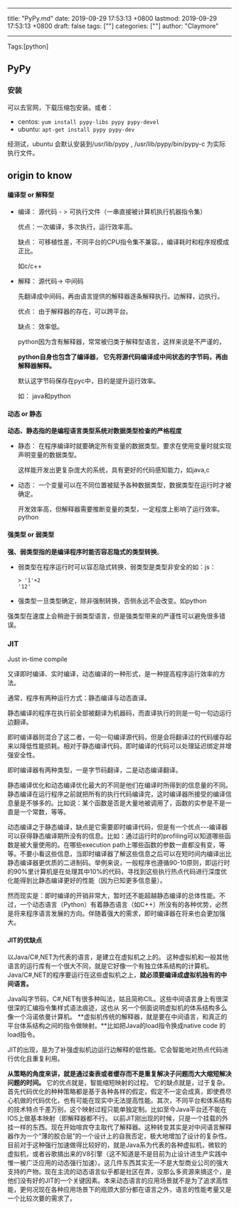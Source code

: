 
---
title: "PyPy.md"
date: 2019-09-29 17:53:13 +0800
lastmod: 2019-09-29 17:53:13 +0800
draft: false
tags: [""]
categories: [""]
author: "Claymore"

---
Tags:[python]

## PyPy

### 安装

可以去官网，下载压缩包安装。或者：

* centos: `yum install pypy-libs pypy pypy-devel`
* ubuntu: `apt-get install pypy pypy-dev`

经测试，ubuntu 会默认安装到/usr/lib/pypy ,  /usr/lib/pypy/bin/pypy-c 为实际执行文件。




## origin to know
#### 编译型 or 解释型

* 编译： 源代码 - > 可执行文件（一串直接被计算机执行机器指令集）

  优点：一次编译，多次执行，运行效率高。

  缺点： 可移植性差，不同平台的CPU指令集不兼容。，编译耗时和程序规模成正比。

  如c/c++

* 解释： 源代码-> 中间码  

  先翻译成中间码，再由语言提供的解释器逐条解释执行。边解释，边执行。

  优点： 由于解释器的存在，可以跨平台。

  缺点： 效率低。

  python因为含有解释器，常常被归类于解释型语言，这样来说是不严谨的， 

  **python自身也包含了编译器， 它先将源代码编译成中间状态的字节码，再由解释器解释。**

  默认这字节码保存在pyc中，目的是提升运行效率。

  如： java和python


#### 动态 or 静态

**动态、静态指的是编程语言类型系统对数据类型检查的严格程度**

* 静态： 在程序编译时就要确定所有变量的数据类型。要求在使用变量时就实现声明变量的数据类型。

  这样能开发出更复杂庞大的系统，具有更好的代码感知能力，如java,c

* 动态： 一个变量可以在不同位置被赋予各种数据类型，数据类型在运行时才被确定。

  开发效率高，但解释器需要推断变量的类型，一定程度上影响了运行效率。python

#### 强类型 or 弱类型

**强、弱类型指的是编译程序时能否容忍隐式的类型转换**。

* 弱类型在程序运行时可以容忍隐式转换，弱类型是类型非安全的如：js：

  ```
  > '1'+2
  '12'
  ```

* 强类型一旦类型确定，除非强制转换，否侧永远不会改变。如python

强类型在速度上会稍逊于弱类型语言，但是强类型带来的严谨性可以避免很多错误。



### JIT

Just in-time compile  

又译即时编译、实时编译，动态编译的一种形式，是一种提高程序运行效率的方法。

通常，程序有两种运行方式：静态编译与动态直译。

静态编译的程序在执行前全部被翻译为机器码，而直译执行的则是一句一句边运行边翻译。

即时编译器则混合了这二者，一句一句编译源代码，但是会将翻译过的代码缓存起来以降低性能损耗。相对于静态编译代码，即时编译的代码可以处理延迟绑定并增强安全性。

即时编译器有两种类型，一是字节码翻译，二是动态编译翻译。

静态编译优化和动态编译优化最大的不同是他们在编译时所得到的信息量的不同。静态编译在运行程序之前就把所有的执行代码编译完，这时编译器所接受的编译信息量是不够多的。比如说：某个函数是否是大量地被调用了，函数的实参是不是一直是一个常数，等等。 

动态编译之于静态编译，缺点是它需要即时编译代码，但是有一个优点---编译器可以获得静态编译期所没有的信息。比如：通过运行时的profiling可以知道哪些函数是被大量使用的。在哪些execution path上哪些函数的参数一直都没有变，等等。不要小看这些信息，当即时编译器了解这些信息之后可以在短时间内编译出比静态编译器更优质的二进制码。举例来说，一般程序也遵循90-10原则，即运行时的90%里计算机是在处理其中10%的代码，寻找到这些执行热点代码进行深度优化能得到比静态编译更好的性能（因为已知更多信息量）。  

然而现实是：即时编译的开销非常大，暂时还不能超越静态编译的总体性能。不过，一个动态语言（Python）有着静态语言（如C++）所没有的各种优势，必然是将来程序语言发展的方向。伴随着强大的需求，即时编译器在将来也会更加强大。



#### JIT的优缺点

以Java/C#,NET为代表的语言，是建立在虚拟机之上的。
这种虚拟机和一般其他语言的运行库有一个很大不同，就是它好像一个有独立体系结构的计算机。 
Java/C#,NET的程序要运行在这些虚拟机之上，**就必须要编译成虚拟机独有的中间语言。**

Java叫字节码，C#,NET有很多种叫法，姑且简称CIL。这些中间语言身上有很深很深的汇编指令集样式语法痕迹，这也从 另一个侧面说明虚拟机的体系结构多么像一个冯诺依曼计算机。
**虚拟机传统的解释器，就是要在中间语言，和真正的平台体系结构之间的指令做映射。**比如把Java的load指令换成native code 的load指令。

JIT的出现，是为了补强虚拟机边运行边解释的低性能。它会智能地对热点代码进行优化且重复利用。

**从策略的角度来讲，就是通过查表或者缓存而不是重复解决子问题而大大缩短解决问题的时间。**
它的优点就是，智能缩短映射的过程。
它的缺点就是，过于复杂。首先代码优化的种种策略都是基于各种各样的假定，假定不一定会成真，即使费尽心机做的代码优化，也有可能在现实中无法提高性能。其次，不同平台和体系结构的技术特点千差万别，这个映射过程只能单独定制。比如至今Java平台还不能在IOS上做基本映射（即解释器都不行。
 以前JIT刚出现的时候，只是一个挂载的外挂一样的东西。现在开始喧宾夺主取代了解释器。这种转变其实是对中间语言解释器作为一个“薄的胶合层”的一个设计上的自我否定，极大地增加了设计的复杂性。目前对于这种强行加速做得比较好的，就是Java系为代表的各种虚拟机，微软的虚拟机，或者谷歌搞出来的V8引擎（这不知道是不是目前为止设计进生产实践中惟一被广泛应用的动态强行加速）。这几件东西其实无一不是大型商业公司的强大支持的产物。现在主流的动态语言似乎都是社区在弄，没那么多资源来搞这个，是他们没有好的JIT的一个关键因素。本来动态语言的应用场景就不是为了追求高性能，更何况现在各种应用场景下的瓶颈大部分都在语言之外，语言的性能考量又是一个比较次要的需求了。